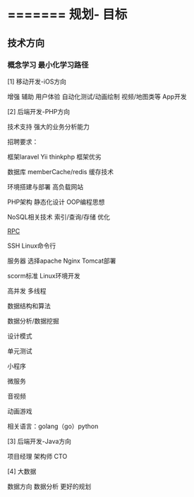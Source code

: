 
=======
规划- 目标
=======

技术方向
-----------

### 概念学习  最小化学习路径

[1] 移动开发-iOS方向 

增强 辅助 用户体验
自动化测试/动画绘制
视频/地图类等 App开发

[2] 后端开发-PHP方向

技术支持 强大的业务分析能力

招聘要求：

框架laravel Yii thinkphp 框架优劣

数据库 memberCache/redis 缓存技术

环境搭建与部署 高负载网站

PHP架构 静态化设计 OOP编程思想

NoSQL相关技术 索引/查询/存储 优化

[RPC](https://github.com/FLYKingdom/MyCode/blob/master/%E6%9E%B6%E6%9E%84%E5%AD%A6%E4%B9%A0/RPC%E6%9E%B6%E6%9E%84%E5%AD%A6%E4%B9%A0%E8%B0%83%E7%A0%94.md)

SSH Linux命令行

服务器 选择apache Nginx Tomcat部署

scorm标准 Linux环境开发

高并发 多线程

数据结构和算法

数据分析/数据挖掘

设计模式

单元测试

小程序

微服务

音视频

动画游戏

相关语言：golang（go）python

[3] 后端开发-Java方向

项目经理 架构师 CTO 

[4] 大数据

数据方向 数据分析 更好的规划
